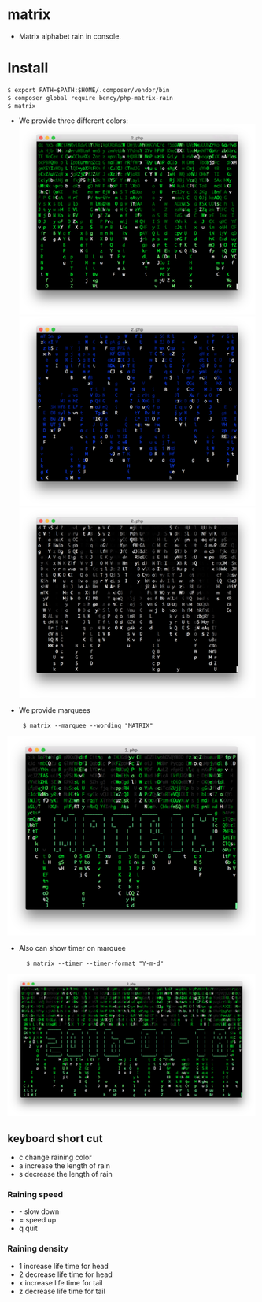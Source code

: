 
# matrix
* Matrix alphabet rain in console.

# Install
    $ export PATH=$PATH:$HOME/.composer/vendor/bin
    $ composer global require bency/php-matrix-rain
    $ matrix

* We provide three different colors:
![image](https://raw.githubusercontent.com/bency/matrix/master/matrix-preview-green.png)
![image](https://raw.githubusercontent.com/bency/matrix/master/matrix-preview-blue.png)
![image](https://raw.githubusercontent.com/bency/matrix/master/matrix-preview-gray.png)

* We provide marquees

       $ matrix --marquee --wording "MATRIX"
![image](https://raw.githubusercontent.com/bency/matrix/master/marquee.png)

* Also can show timer on marquee

        $ matrix --timer --timer-format "Y-m-d"
![image](https://raw.githubusercontent.com/bency/matrix/master/timer.png)

## keyboard short cut

- c change raining color
- a increase the length of rain
- s decrease the length of rain

### Raining speed
- \- slow down
- = speed up
- q quit

### Raining density
- 1 increase life time for head
- 2 decrease life time for head
- x increase life time for tail
- z decrease life time for tail

